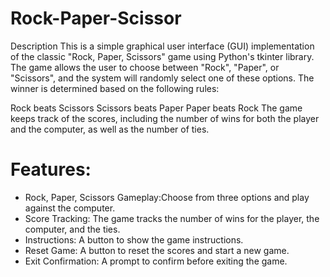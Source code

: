 # Rock-Paper-Scissor
Description
This is a simple graphical user interface (GUI) implementation of the classic "Rock, Paper, Scissors" game using Python's tkinter library. The game allows the user to choose between "Rock", "Paper", or "Scissors", and the system will randomly select one of these options. The winner is determined based on the following rules:

Rock beats Scissors
Scissors beats Paper
Paper beats Rock
The game keeps track of the scores, including the number of wins for both the player and the computer, as well as the number of ties.
# Features: 
- Rock, Paper, Scissors Gameplay:Choose from three options and play against the computer.
- Score Tracking: The game tracks the number of wins for the player, the computer, and the ties.
- Instructions: A button to show the game instructions.
- Reset Game: A button to reset the scores and start a new game.
- Exit Confirmation: A prompt to confirm before exiting the game.
